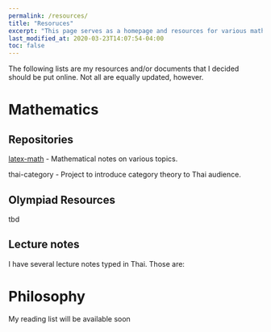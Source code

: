 ```yaml
---
permalink: /resources/
title: "Resoruces"
excerpt: "This page serves as a homepage and resources for various mathematical and philosophical works by me."
last_modified_at: 2020-03-23T14:07:54-04:00
toc: false
---
```


The following lists are my resources and/or documents that I decided should be put online. Not all are equally updated, however.

# Mathematics

## Repositories

[latex-math](https://github.com/PrameTan/latex-math "latex-math") - Mathematical notes on various topics.

thai-category - Project to introduce category theory to Thai audience.

## Olympiad Resources
tbd

## Lecture notes
I have several lecture notes typed in Thai. Those are:

# Philosophy

My reading list will be available soon
